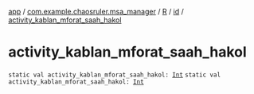 [app](../../../index.md) / [com.example.chaosruler.msa_manager](../../index.md) / [R](../index.md) / [id](index.md) / [activity_kablan_mforat_saah_hakol](.)

# activity_kablan_mforat_saah_hakol

`static val activity_kablan_mforat_saah_hakol: `[`Int`](https://kotlinlang.org/api/latest/jvm/stdlib/kotlin/-int/index.html)
`static val activity_kablan_mforat_saah_hakol: `[`Int`](https://kotlinlang.org/api/latest/jvm/stdlib/kotlin/-int/index.html)
